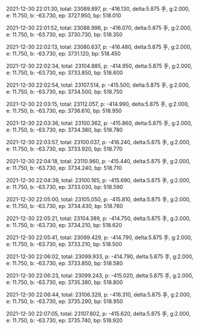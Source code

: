 2021-12-30 22:01:30, total: 23089.897, p: -416.130, delta:5.875 手, g:2.000, e: 11.750, b: -63.730, ep: 3727.950, bp: 518.010

2021-12-30 22:01:52, total: 23088.996, p: -416.070, delta:5.875 手, g:2.000, e: 11.750, b: -63.730, ep: 3730.730, bp: 518.350

2021-12-30 22:02:13, total: 23080.637, p: -416.480, delta:5.875 手, g:2.000, e: 11.750, b: -63.730, ep: 3731.120, bp: 518.450

2021-12-30 22:02:34, total: 23104.885, p: -414.950, delta:5.875 手, g:2.000, e: 11.750, b: -63.730, ep: 3733.850, bp: 518.600

2021-12-30 22:02:54, total: 23107.514, p: -415.500, delta:5.875 手, g:2.000, e: 11.750, b: -63.730, ep: 3734.500, bp: 518.750

2021-12-30 22:03:15, total: 23112.057, p: -414.990, delta:5.875 手, g:2.000, e: 11.750, b: -63.730, ep: 3736.610, bp: 518.950

2021-12-30 22:03:36, total: 23100.362, p: -415.860, delta:5.875 手, g:2.000, e: 11.750, b: -63.730, ep: 3734.380, bp: 518.780

2021-12-30 22:03:57, total: 23100.037, p: -416.240, delta:5.875 手, g:2.000, e: 11.750, b: -63.730, ep: 3733.920, bp: 518.770

2021-12-30 22:04:18, total: 23110.960, p: -415.440, delta:5.875 手, g:2.000, e: 11.750, b: -63.730, ep: 3734.240, bp: 518.710

2021-12-30 22:04:39, total: 23100.165, p: -415.690, delta:5.875 手, g:2.000, e: 11.750, b: -63.730, ep: 3733.030, bp: 518.590

2021-12-30 22:05:00, total: 23105.050, p: -415.810, delta:5.875 手, g:2.000, e: 11.750, b: -63.730, ep: 3734.430, bp: 518.780

2021-12-30 22:05:21, total: 23104.389, p: -414.750, delta:5.875 手, g:2.000, e: 11.750, b: -63.730, ep: 3734.210, bp: 518.620

2021-12-30 22:05:41, total: 23099.429, p: -414.790, delta:5.875 手, g:2.000, e: 11.750, b: -63.730, ep: 3733.210, bp: 518.500

2021-12-30 22:06:02, total: 23099.933, p: -414.790, delta:5.875 手, g:2.000, e: 11.750, b: -63.730, ep: 3733.850, bp: 518.580

2021-12-30 22:06:23, total: 23099.243, p: -415.020, delta:5.875 手, g:2.000, e: 11.750, b: -63.730, ep: 3735.380, bp: 518.800

2021-12-30 22:06:44, total: 23106.329, p: -416.310, delta:5.875 手, g:2.000, e: 11.750, b: -63.730, ep: 3735.290, bp: 518.950

2021-12-30 22:07:05, total: 23107.802, p: -415.620, delta:5.875 手, g:2.000, e: 11.750, b: -63.730, ep: 3735.740, bp: 518.920